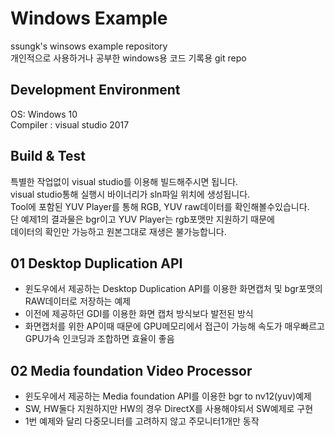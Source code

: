 # Windows Example
ssungk's winsows example repository  
개인적으로 사용하거나 공부한 windows용 코드 기록용 git repo


## Development Environment
OS: Windows 10  
Compiler : visual studio 2017

## Build & Test
특별한 작업없이 visual studio를 이용해 빌드해주시면 됩니다.  
visual studio통해 실행시 바이너리가 sln파일 위치에 생성됩니다.   
Tool에 포함된 YUV Player를 통해 RGB, YUV raw데이터를 확인해볼수있습니다.  
단 예제1의 결과물은 bgr이고 YUV Player는 rgb포맷만 지원하기 때문에  
데이터의 확인만 가능하고 원본그대로 재생은 불가능합니다.   


## 01 Desktop Duplication API
* 윈도우에서 제공하는 Desktop Duplication API를 이용한 화면캡처 및 bgr포맷의 RAW데이터로 저장하는 예제
* 이전에 제공하던 GDI를 이용한 화면 캡처 방식보다 발전된 방식
* 화면캡처를 위한 AP이때 때문에 GPU메모리에서 접근이 가능해 속도가 매우빠르고 GPU가속 인코딩과 조합하면 효율이 좋음

## 02 Media foundation Video Processor
* 윈도우에서 제공하는 Media foundation API를 이용한 bgr to nv12(yuv)예제
* SW, HW둘다 지원하지만 HW의 경우 DirectX를 사용해야되서 SW예제로 구현
* 1번 예제와 달리 다중모니터를 고려하지 않고 주모니터1개만 동작
